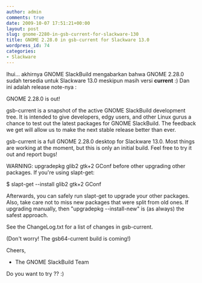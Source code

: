 ```yaml
---
author: admin
comments: true
date: 2009-10-07 17:51:21+00:00
layout: post
slug: gnome-2280-in-gsb-current-for-slackware-130
title: GNOME 2.28.0 in gsb-current for Slackware 13.0
wordpress_id: 74
categories:
- Slackware
---
```


Ihui... akhirnya GNOME SlackBuild mengabarkan bahwa GNOME 2.28.0 sudah tersedia untuk Slackware 13.0 meskipun masih versi **current** :) Dan ini adalah release note-nya :



> 
GNOME 2.28.0 is out!

gsb-current is a snapshot of the active GNOME SlackBuild development tree.
It is intended to give developers, edgy users, and other Linux gurus a
chance to test out the latest packages for GNOME SlackBuild.  The feedback
we get will allow us to make the next stable release better than ever.

gsb-current is a full GNOME 2.28.0 desktop for Slackware 13.0.  Most
things are working at the moment, but this is only an initial build.  Feel
free to try it out and report bugs!

WARNING: upgradepkg glib2 gtk+2 GConf before other upgrading other
packages.  If you're using slapt-get:

   $  slapt-get --install glib2 gtk+2 GConf

Afterwards, you can safely run slapt-get to upgrade your other packages.
Also, take care not to miss new packages that were split from old
ones.  If upgrading manually, then "upgradepkg --install-new" is (as
always) the safest approach.

See the ChangeLog.txt for a list of changes in gsb-current.

(Don't worry! The gsb64-current build is coming!)

Cheers,

- The GNOME SlackBuild Team




Do you want to try ?? :)
